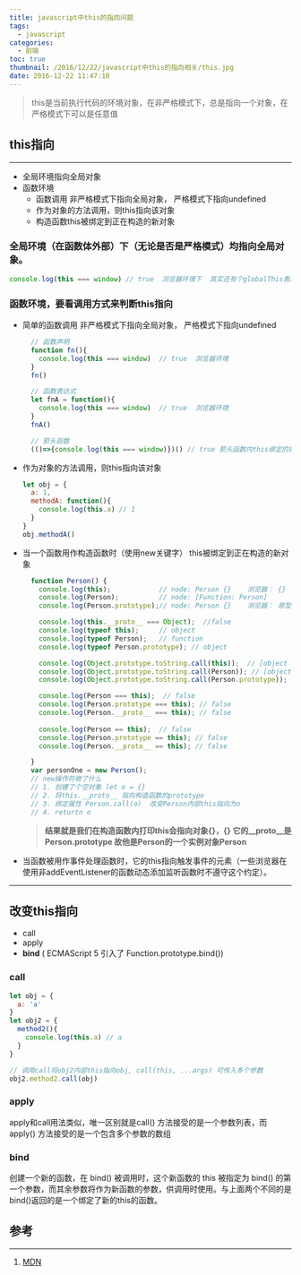 ```yaml
---
title: javascript中this的指向问题
tags:
  - javascript
categories:
  - 前端
toc: true
thumbnail: /2016/12/22/javascript中this的指向相关/this.jpg
date: 2016-12-22 11:47:10
---
```


> this是当前执行代码的环境对象，在非严格模式下，总是指向一个对象，在严格模式下可以是任意值

## this指向
---
- 全局环境指向全局对象
- 函数环境
  - 函数调用 非严格模式下指向全局对象， 严格模式下指向undefined
  - 作为对象的方法调用，则this指向该对象
  - 构造函数this被绑定到正在构造的新对象

<!--more-->

### 全局环境（在函数体外部）下（无论是否是严格模式）均指向全局对象。
  ```javascript
  console.log(this === window) // true  浏览器环境下  其实还有个globalThis表示通用的全局对象
  ```
### 函数环境，要看调用方式来判断this指向
  - 简单的函数调用 非严格模式下指向全局对象， 严格模式下指向undefined
    ```javascript
      // 函数声明
      function fn(){
        console.log(this === window)  // true  浏览器环境
      }
      fn()

      // 函数表达式
      let fnA = function(){
        console.log(this === window)  // true  浏览器环境
      }
      fnA()

      // 箭头函数
      (()=>{console.log(this === window)})() // true 箭头函数内this绑定的是箭头函数父作用域的this
    ```
  - 作为对象的方法调用，则this指向该对象
    ```javascript
    let obj = {
      a: 1,
      methodA: function(){
        console.log(this.a) // 1
      }
    }
    obj.methodA()
    ```
  - 当一个函数用作构造函数时（使用new关键字） this被绑定到正在构造的新对象
    ``` javascript
      function Person() {
        console.log(this);            // node: Person {}    浏览器： {} 它的__proto__是 Person.prototype  故他是Person的一个实例对象
        console.log(Person);          // node: [Function: Person]
        console.log(Person.prototype);// node: Person {}    浏览器： 原型{} 它的constructor: Person  都是{}的意思
    
        console.log(this.__proto__ === Object);  //false
        console.log(typeof this);     // object
        console.log(typeof Person);   // function
        console.log(typeof Person.prototype); // object

        console.log(Object.prototype.toString.call(this));  // [object Object]
        console.log(Object.prototype.toString.call(Person)); // [object Function]
        console.log(Object.prototype.toString.call(Person.prototype));  // [object Object]

        console.log(Person === this);  // false
        console.log(Person.prototype === this); // false
        console.log(Person.__proto__ === this); // false
        
        console.log(Person == this);  // false
        console.log(Person.prototype == this); // false
        console.log(Person.__proto__ == this); // false

      }
      var personOne = new Person();
      // new操作符做了什么
      // 1. 创建了个空对象 let o = {}
      // 2. 将this.__proto__ 指向构造函数的prototype
      // 3. 绑定属性 Person.call(o)  改变Person内部this指向为o
      // 4. returtn o

    ```
    > **结果就是我们在构造函数内打印this会指向对象{}，{} 它的__proto__是 Person.prototype  故他是Person的一个实例对象Person** 
  - 当函数被用作事件处理函数时，它的this指向触发事件的元素（一些浏览器在使用非addEventListener的函数动态添加监听函数时不遵守这个约定）。
---
## 改变this指向
- call
- apply
- **bind** ( ECMAScript 5 引入了 Function.prototype.bind())


### call
  ```javascript
  let obj = {
    a: 'a'
  }
  let obj2 = {
    method2(){
      console.log(this.a) // a
    }
  }

  // 调用call将obj2内部this指向obj, call(this, ...args) 可传入多个参数
  obj2.method2.call(obj)

  ```
### apply
  apply和call用法类似，唯一区别就是call() 方法接受的是一个参数列表，而 apply() 方法接受的是一个包含多个参数的数组
### bind
  创建一个新的函数，在 bind() 被调用时，这个新函数的 this 被指定为 bind() 的第一个参数，而其余参数将作为新函数的参数，供调用时使用。与上面两个不同的是bind()返回的是一个绑定了新的this的函数。

## 参考
---
1. [MDN](https://developer.mozilla.org/zh-CN/docs/Web/JavaScript/Reference/Global_Objects/Function/bind)

